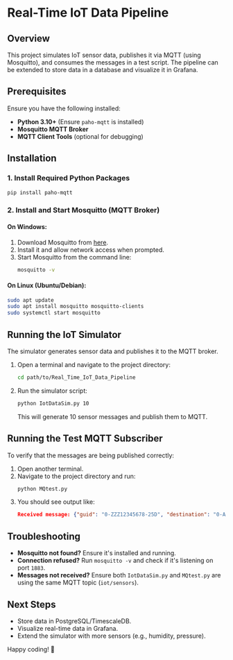 # Real-Time IoT Data Pipeline

## Overview
This project simulates IoT sensor data, publishes it via MQTT (using Mosquitto), and consumes the messages in a test script. The pipeline can be extended to store data in a database and visualize it in Grafana.

## Prerequisites
Ensure you have the following installed:
- **Python 3.10+** (Ensure `paho-mqtt` is installed)
- **Mosquitto MQTT Broker**
- **MQTT Client Tools** (optional for debugging)

## Installation
### 1. Install Required Python Packages
```sh
pip install paho-mqtt
```

### 2. Install and Start Mosquitto (MQTT Broker)
#### On Windows:
1. Download Mosquitto from [here](https://mosquitto.org/download/).
2. Install it and allow network access when prompted.
3. Start Mosquitto from the command line:
   ```sh
   mosquitto -v
   ```

#### On Linux (Ubuntu/Debian):
```sh
sudo apt update
sudo apt install mosquitto mosquitto-clients
sudo systemctl start mosquitto
```

## Running the IoT Simulator
The simulator generates sensor data and publishes it to the MQTT broker.

1. Open a terminal and navigate to the project directory:
   ```sh
   cd path/to/Real_Time_IoT_Data_Pipeline
   ```
2. Run the simulator script:
   ```sh
   python IotDataSim.py 10
   ```
   This will generate 10 sensor messages and publish them to MQTT.

## Running the Test MQTT Subscriber
To verify that the messages are being published correctly:

1. Open another terminal.
2. Navigate to the project directory and run:
   ```sh
   python MQtest.py
   ```
3. You should see output like:
   ```json
   Received message: {"guid": "0-ZZZ12345678-25D", "destination": "0-AAA12345678", "region": "Fès-Meknès", "eventTime": "2025-04-01T23:55:27.161088+00:00", "payload": {"format": "urn:example:sensor:temp", "data": {"temperature": 19.6}}}
   ```

## Troubleshooting
- **Mosquitto not found?** Ensure it's installed and running.
- **Connection refused?** Run `mosquitto -v` and check if it's listening on port `1883`.
- **Messages not received?** Ensure both `IotDataSim.py` and `MQtest.py` are using the same MQTT topic (`iot/sensors`).

## Next Steps
- Store data in PostgreSQL/TimescaleDB.
- Visualize real-time data in Grafana.
- Extend the simulator with more sensors (e.g., humidity, pressure).

Happy coding! 🚀

